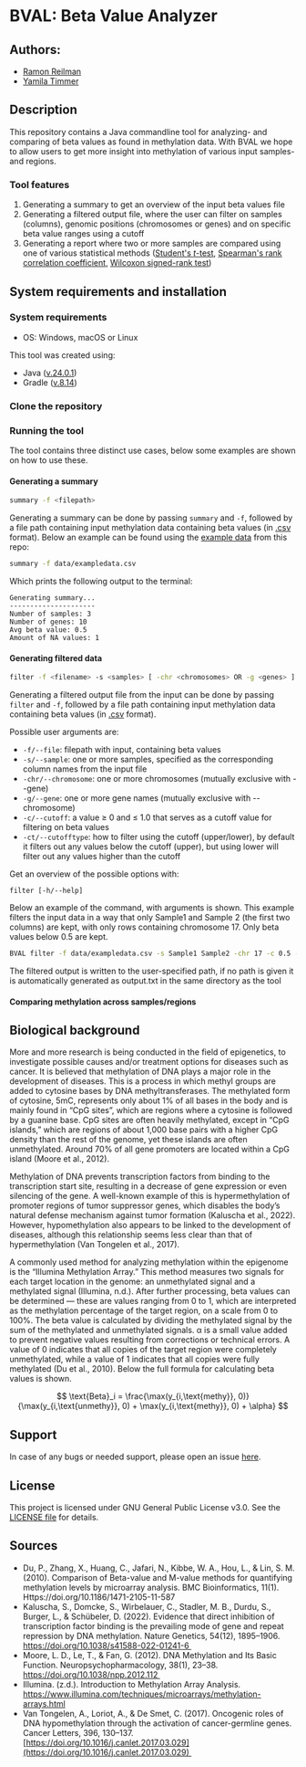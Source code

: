 # BVAL: Beta Value Analyzer

## Authors:
- [Ramon Reilman](https://github.com/RamonReilman)
- [Yamila Timmer](https://github.com/YamilaTimmer)

## Description
This repository contains a Java commandline tool for analyzing- and comparing of beta values as found in methylation data. With BVAL we hope to allow users to get more insight into methylation of various input samples- and regions. 

### Tool features
1. Generating a summary to get an overview of the input beta values file
2. Generating a filtered output file, where the user can filter on samples (columns), genomic positions (chromosomes or genes) and on specific beta value ranges using a cutoff
3. Generating a report where two or more samples are compared using one of various statistical methods ([Student's _t_-test](https://en.wikipedia.org/wiki/Student%27s_t-test), [Spearman's rank correlation coefficient](https://en.wikipedia.org/wiki/Spearman%27s_rank_correlation_coefficient), [Wilcoxon signed-rank test](https://en.wikipedia.org/wiki/Wilcoxon_signed-rank_test))

## System requirements and installation
### System requirements
- OS: Windows, macOS or Linux

This tool was created using:
- Java ([v.24.0.1](https://www.oracle.com/java/technologies/javase/jdk24-archive-downloads.html))
- Gradle ([v.8.14](https://gradle.org/releases/))


### Clone the repository


### Running the tool
The tool contains three distinct use cases, below some examples are shown on how to use these.
#### Generating a summary
```bash
summary -f <filepath> 
```

Generating a summary can be done by passing `summary` and `-f`, followed by a file path containing input methylation data containing beta values (in [.csv](https://en.wikipedia.org/wiki/Comma-separated_values) format). Below an example can be found using the [example data](https://github.com/YamilaTimmer/methylation-java-app/blob/main/data/exampledata.csv) from this repo:

```bash
summary -f data/exampledata.csv
```

Which prints the following output to the terminal:
```
Generating summary...
---------------------
Number of samples: 3
Number of genes: 10
Avg beta value: 0.5
Amount of NA values: 1
```

#### Generating filtered data
```bash
filter -f <filename> -s <samples> [ -chr <chromosomes> OR -g <genes> ] -c <cutoff-value> -ct <cutoff-type>
```

Generating a filtered output file from the input can be done by passing `filter` and `-f`, followed by a file path containing input methylation data containing beta values (in [.csv](https://en.wikipedia.org/wiki/Comma-separated_values) format). 

Possible user arguments are:
* `-f/--file`: filepath with input, containing beta values
* `-s/--sample`: one or more samples, specified as the corresponding column names from the input file
* `-chr/--chromosome`: one or more chromosomes (mutually exclusive with --gene)
* `-g/--gene`: one or more gene names (mutually exclusive with --chromosome)
* `-c/--cutoff`: a value ≥ 0 and ≤ 1.0 that serves as a cutoff value for filtering on beta values 
* `-ct/--cutofftype`: how to filter using the cutoff (upper/lower), by default it filters out any values below the cutoff (upper), but using lower will filter out any values higher than the cutoff

Get an overview of the possible options with:
```
filter [-h/--help]
```

Below an example of the command, with arguments is shown. This example filters the input data in a way that only Sample1 and Sample 2 (the first two columns) are kept, with only rows containing chromosome 17. Only beta values below 0.5 are kept.
```bash
BVAL filter -f data/exampledata.csv -s Sample1 Sample2 -chr 17 -c 0.5 -ct lower
```

The filtered output is written to the user-specified path, if no path is given it is automatically generated as output.txt in the same directory as the tool
#### Comparing methylation across samples/regions


## Biological background
More and more research is being conducted in the field of epigenetics, to investigate possible causes and/or treatment options for diseases such as cancer. It is believed that methylation of DNA plays a major role in the development of diseases. This is a process in which methyl groups are added to cytosine bases by DNA methyltransferases. The methylated form of cytosine, 5mC, represents only about 1% of all bases in the body and is mainly found in “CpG sites”, which are regions where a cytosine is followed by a guanine base. CpG sites are often heavily methylated, except in “CpG islands,” which are regions of about 1,000 base pairs with a higher CpG density than the rest of the genome, yet these islands are often unmethylated. Around 70% of all gene promoters are located within a CpG island (Moore et al., 2012).

Methylation of DNA prevents transcription factors from binding to the transcription start site, resulting in a decrease of gene expression or even silencing of the gene. A well-known example of this is hypermethylation of promoter regions of tumor suppressor genes, which disables the body’s natural defense mechanism against tumor formation (Kaluscha et al., 2022). However, hypomethylation also appears to be linked to the development of diseases, although this relationship seems less clear than that of hypermethylation (Van Tongelen et al., 2017).

A commonly used method for analyzing methylation within the epigenome is the “Illumina Methylation Array.” This method measures two signals for each target location in the genome: an unmethylated signal and a methylated signal (Illumina, n.d.). After further processing, beta values can be determined — these are values ranging from 0 to 1, which are interpreted as the methylation percentage of the target region, on a scale from 0 to 100%. The beta value is calculated by dividing the methylated signal by the sum of the methylated and unmethylated signals. α is a small value added to prevent negative values resulting from corrections or technical errors. A value of 0 indicates that all copies of the target region were completely unmethylated, while a value of 1 indicates that all copies were fully methylated (Du et al., 2010). Below the full formula for calculating beta values is shown.

$$
\text{Beta}_i = \frac{\max(y_{i,\text{methy}}, 0)}{\max(y_{i,\text{unmethy}}, 0) + \max(y_{i,\text{methy}}, 0) + \alpha}
$$


## Support
In case of any bugs or needed support, please open an issue [here](https://github.com/YamilaTimmer/methylation-java-app/issues).

## License
This project is licensed under GNU General Public License v3.0. See the [LICENSE file](https://github.com/YamilaTimmer/methylation-java-app/blob/main/LICENSE) for details.

## Sources

- Du, P., Zhang, X., Huang, C., Jafari, N., Kibbe, W. A., Hou, L., & Lin, S. M. (2010). Comparison of Beta-value and M-value methods for quantifying methylation levels by microarray analysis. BMC Bioinformatics, 11(1). Https://doi.org/10.1186/1471-2105-11-587 
- Kaluscha, S., Domcke, S., Wirbelauer, C., Stadler, M. B., Durdu, S., Burger, L., & Schübeler, D. (2022). Evidence that direct inhibition of transcription factor binding is the prevailing mode of gene and repeat repression by DNA methylation. Nature Genetics, 54(12), 1895–1906. https://doi.org/10.1038/s41588-022-01241-6 
- Moore, L. D., Le, T., & Fan, G. (2012). DNA Methylation and Its Basic Function. Neuropsychopharmacology, 38(1), 23–38. https://doi.org/10.1038/npp.2012.112 
- Illumina. (z.d.). Introduction to Methylation Array Analysis. https://www.illumina.com/techniques/microarrays/methylation-arrays.html
- Van Tongelen, A., Loriot, A., & De Smet, C. (2017). Oncogenic roles of DNA hypomethylation through the activation of cancer-germline genes. Cancer Letters, 396, 130–137. [https://doi.org/10.1016/j.canlet.2017.03.029](https://doi.org/10.1016/j.canlet.2017.03.029) 

